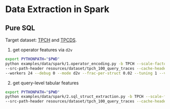 # Data Extraction in Spark


## Pure SQL

Target dataset: [TPCH](../../resources/dataset/tpch_100_query_traces) and [TPCDS](../../resources/dataset/tpcds_100_query_traces).

1. get operator features via `d2v`
```bash
export PYTHONPATH="$PWD"
python examples/data/spark/1.operator_encoding.py -b TPCH --scale-factor 100 \
--src-path-header resources/dataset/tpch_100_query_traces --cache-header examples/data/spark/cache \
--workers 24 --debug 0 --mode d2v --frac-per-struct 0.02 --tuning 1 --vec-size 200 --epochs 10000 --alpha 0.05
```

2. get query-level tabular features
```bash
export PYTHONPATH="$PWD"
python examples/data/spark/2.sql_struct_extraction.py -b TPCH --scale-factor 100 \
--src-path-header resources/dataset/tpch_100_query_traces --cache-header examples/data/spark/cache
```